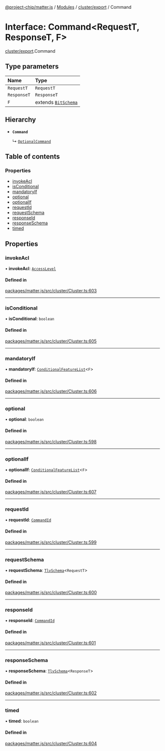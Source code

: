 [@project-chip/matter.js](../README.md) / [Modules](../modules.md) / [cluster/export](../modules/cluster_export.md) / Command

# Interface: Command\<RequestT, ResponseT, F\>

[cluster/export](../modules/cluster_export.md).Command

## Type parameters

| Name | Type |
| :------ | :------ |
| `RequestT` | `RequestT` |
| `ResponseT` | `ResponseT` |
| `F` | extends [`BitSchema`](../modules/schema_export.md#bitschema) |

## Hierarchy

- **`Command`**

  ↳ [`OptionalCommand`](cluster_export.OptionalCommand.md)

## Table of contents

### Properties

- [invokeAcl](cluster_export.Command.md#invokeacl)
- [isConditional](cluster_export.Command.md#isconditional)
- [mandatoryIf](cluster_export.Command.md#mandatoryif)
- [optional](cluster_export.Command.md#optional)
- [optionalIf](cluster_export.Command.md#optionalif)
- [requestId](cluster_export.Command.md#requestid)
- [requestSchema](cluster_export.Command.md#requestschema)
- [responseId](cluster_export.Command.md#responseid)
- [responseSchema](cluster_export.Command.md#responseschema)
- [timed](cluster_export.Command.md#timed)

## Properties

### invokeAcl

• **invokeAcl**: [`AccessLevel`](../enums/cluster_export.AccessLevel.md)

#### Defined in

[packages/matter.js/src/cluster/Cluster.ts:603](https://github.com/project-chip/matter.js/blob/c0d55745d5279e16fdfaa7d2c564daa31e19c627/packages/matter.js/src/cluster/Cluster.ts#L603)

___

### isConditional

• **isConditional**: `boolean`

#### Defined in

[packages/matter.js/src/cluster/Cluster.ts:605](https://github.com/project-chip/matter.js/blob/c0d55745d5279e16fdfaa7d2c564daa31e19c627/packages/matter.js/src/cluster/Cluster.ts#L605)

___

### mandatoryIf

• **mandatoryIf**: [`ConditionalFeatureList`](../modules/cluster_export.md#conditionalfeaturelist)\<`F`\>

#### Defined in

[packages/matter.js/src/cluster/Cluster.ts:606](https://github.com/project-chip/matter.js/blob/c0d55745d5279e16fdfaa7d2c564daa31e19c627/packages/matter.js/src/cluster/Cluster.ts#L606)

___

### optional

• **optional**: `boolean`

#### Defined in

[packages/matter.js/src/cluster/Cluster.ts:598](https://github.com/project-chip/matter.js/blob/c0d55745d5279e16fdfaa7d2c564daa31e19c627/packages/matter.js/src/cluster/Cluster.ts#L598)

___

### optionalIf

• **optionalIf**: [`ConditionalFeatureList`](../modules/cluster_export.md#conditionalfeaturelist)\<`F`\>

#### Defined in

[packages/matter.js/src/cluster/Cluster.ts:607](https://github.com/project-chip/matter.js/blob/c0d55745d5279e16fdfaa7d2c564daa31e19c627/packages/matter.js/src/cluster/Cluster.ts#L607)

___

### requestId

• **requestId**: [`CommandId`](../modules/datatype_export.md#commandid)

#### Defined in

[packages/matter.js/src/cluster/Cluster.ts:599](https://github.com/project-chip/matter.js/blob/c0d55745d5279e16fdfaa7d2c564daa31e19c627/packages/matter.js/src/cluster/Cluster.ts#L599)

___

### requestSchema

• **requestSchema**: [`TlvSchema`](../classes/tlv_export.TlvSchema.md)\<`RequestT`\>

#### Defined in

[packages/matter.js/src/cluster/Cluster.ts:600](https://github.com/project-chip/matter.js/blob/c0d55745d5279e16fdfaa7d2c564daa31e19c627/packages/matter.js/src/cluster/Cluster.ts#L600)

___

### responseId

• **responseId**: [`CommandId`](../modules/datatype_export.md#commandid)

#### Defined in

[packages/matter.js/src/cluster/Cluster.ts:601](https://github.com/project-chip/matter.js/blob/c0d55745d5279e16fdfaa7d2c564daa31e19c627/packages/matter.js/src/cluster/Cluster.ts#L601)

___

### responseSchema

• **responseSchema**: [`TlvSchema`](../classes/tlv_export.TlvSchema.md)\<`ResponseT`\>

#### Defined in

[packages/matter.js/src/cluster/Cluster.ts:602](https://github.com/project-chip/matter.js/blob/c0d55745d5279e16fdfaa7d2c564daa31e19c627/packages/matter.js/src/cluster/Cluster.ts#L602)

___

### timed

• **timed**: `boolean`

#### Defined in

[packages/matter.js/src/cluster/Cluster.ts:604](https://github.com/project-chip/matter.js/blob/c0d55745d5279e16fdfaa7d2c564daa31e19c627/packages/matter.js/src/cluster/Cluster.ts#L604)
